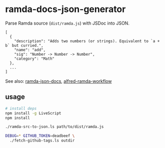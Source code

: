 # ramda-docs-json-generator

Parse Ramda source (`dist/ramda.js`) with JSDoc into JSON.

```
[
  {
    "description": "Adds two numbers (or strings). Equivalent to `a + b` but curried.",
    "name": "add",
    "sig": "Number -> Number -> Number",
    "category": "Math"
  },
  ...
]
```

See also: [ramda-json-docs](https://github.com/raine/ramda-json-docs), [alfred-ramda-workflow](https://github.com/raine/alfred-ramda-workflow)

## usage

```sh
# install deps
npm install -g LiveScript
npm install
```

```sh
./ramda-src-to-json.ls path/to/dist/ramda.js
```

```sh
DEBUG=* GITHUB_TOKEN=deadbeef \
  ./fetch-github-tags.ls outdir
```
